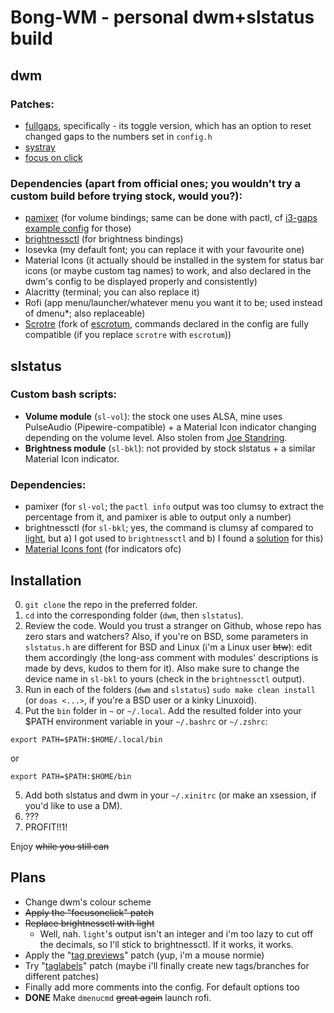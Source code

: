 # Bong-WM - personal dwm+slstatus build
## dwm
### Patches:
- [fullgaps](https://dwm.suckless.org/patches/fullgaps/), specifically - its toggle version, which has an option to reset changed gaps to the numbers set in `config.h`
- [systray](https://dwm.suckless.org/patches/systray/)
- [focus on click](https://dwm.suckless.org/patches/focusonclick/)

### Dependencies (apart from official ones; you wouldn't try a custom build before trying stock, would you?):
- [pamixer](https://github.com/cdemoulins/pamixer) (for volume bindings; same can be done with pactl, cf [i3-gaps example config](https://github.com/Airblader/i3/blob/gaps-next/etc/config#L37) for those)
- [brightnessctl](https://github.com/Hummer12007/brightnessctl) (for brightness bindings)
- Iosevka (my default font; you can replace it with your favourite one)
- Material Icons (it actually should be installed in the system for status bar icons (or maybe custom tag names) to work, and also declared in the dwm's config to be displayed properly and consistently)
- Alacritty (terminal; you can also replace it)
- Rofi (app menu/launcher/whatever menu you want it to be; used instead of dmenu\*; also replaceable)
- [Scrotre](https://github.com/dyeo/scrotre) (fork of [escrotum](https://github.com/Roger/escrotum), commands declared in the config are fully compatible (if you replace `scrotre` with `escrotum`))

## slstatus
### Custom bash scripts:
- **Volume module** (`sl-vol`): the stock one uses ALSA, mine uses PulseAudio (Pipewire-compatible) + a Material Icon indicator changing depending on the volume level. Also stolen from [Joe Standring](https://github.com/joestandring/dwm-bar/blob/master/bar-functions/dwm_pulse.sh).
- **Brightness module** (`sl-bkl`): not provided by stock slstatus + a similar Material Icon indicator.

### Dependencies:
- pamixer (for `sl-vol`; the `pactl info` output was too clumsy to extract the percentage from it, and pamixer is able to output only a number)
- brightnessctl (for `sl-bkl`; yes, the command is clumsy af compared to [light](https://github.com/haikarainen/light), but a) I got used to `brightnessctl` and b) I found a [solution](https://github.com/Hummer12007/brightnessctl/issues/55#issuecomment-732945350) for this)
- [Material Icons font](https://materialdesignicons.com/) (for indicators ofc)

## Installation
0. `git clone` the repo in the preferred folder.
1. `cd` into the corresponding folder (`dwm`, then `slstatus`).
2. Review the code. Would you trust a stranger on Github, whose repo has zero stars and watchers? Also, if you're on BSD, some parameters in `slstatus.h` are different for BSD and Linux (i'm a Linux user ~~btw~~): edit them accordingly (the long-ass comment with modules' descriptions is made by devs, kudos to them for it). Also make sure to change the device name in `sl-bkl` to yours (check in the `brightnessctl` output). 
3. Run in each of the folders (`dwm` and `slstatus`) `sudo make clean install` (or `doas <...>`, if you're a BSD user or a kinky Linuxoid).
4. Put the `bin` folder in `~` or `~/.local`. Add the resulted folder into your $PATH environment variable in your `~/.bashrc` or `~/.zshrc`:
```
export PATH=$PATH:$HOME/.local/bin
```
or
```
export PATH=$PATH:$HOME/bin
```
5. Add both slstatus and dwm in your `~/.xinitrc` (or make an xsession, if you'd like to use a DM).
6. ???
7. PROFIT!!1!

Enjoy ~~while you still can~~

## Plans
- Change dwm's colour scheme
- ~~Apply the "focusonclick" patch~~
- ~~Replace brightnessctl with light~~
  - Well, nah. `light`'s output isn't an integer and i'm too lazy to cut off the decimals, so I'll stick to brightnessctl. If it works, it works.
- Apply the "[tag previews](https://dwm.suckless.org/patches/tag-previews/)" patch (yup, i'm a mouse normie)
- Try "[taglabels](https://dwm.suckless.org/patches/taglabels/)" patch (maybe i'll finally create new tags/branches for different patches)
- Finally add more comments into the config. For default options too
- **DONE** Make `dmenucmd` ~~great again~~ launch rofi. 
